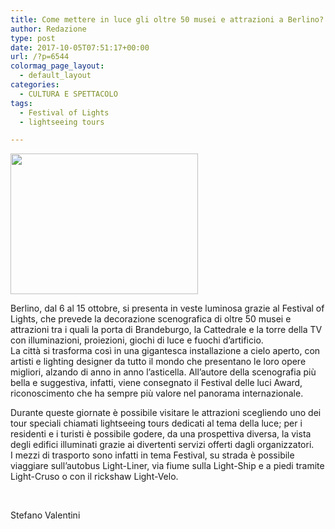 ```yaml
---
title: Come mettere in luce gli oltre 50 musei e attrazioni a Berlino? Semplice, illuminandoli
author: Redazione
type: post
date: 2017-10-05T07:51:17+00:00
url: /?p=6544
colormag_page_layout:
  - default_layout
categories:
  - CULTURA E SPETTACOLO
tags:
  - Festival of Lights
  - lightseeing tours

---
```

<img decoding="async" loading="lazy" class="size-medium wp-image-6545 alignleft" src="https://progressonline.it/wp-content/uploads/2017/10/10646702765_e23e03328f_o-300x225.jpg" alt="" width="300" height="225" />

Berlino, dal 6 al 15 ottobre, si presenta in veste luminosa grazie al Festival of Lights, che prevede la decorazione scenografica di oltre 50 musei e attrazioni tra i quali la porta di Brandeburgo, la Cattedrale e la torre della TV con illuminazioni, proiezioni, giochi di luce e fuochi d&#8217;artificio.  
La città si trasforma così in una gigantesca installazione a cielo aperto, con artisti e lighting designer da tutto il mondo che presentano le loro opere migliori, alzando di anno in anno l&#8217;asticella. All’autore della scenografia più bella e suggestiva, infatti, viene consegnato il Festival delle luci Award, riconoscimento che ha sempre più valore nel panorama internazionale.

Durante queste giornate è possibile visitare le attrazioni scegliendo uno dei tour speciali chiamati lightseeing tours dedicati al tema della luce; per i residenti e i turisti è possibile godere, da una prospettiva diversa, la vista degli edifici illuminati grazie ai divertenti servizi offerti dagli organizzatori.  
I mezzi di trasporto sono infatti in tema Festival, su strada è possibile viaggiare sull’autobus Light-Liner, via fiume sulla Light-Ship e a piedi tramite Light-Cruso o con il rickshaw Light-Velo.

&nbsp;

Stefano Valentini